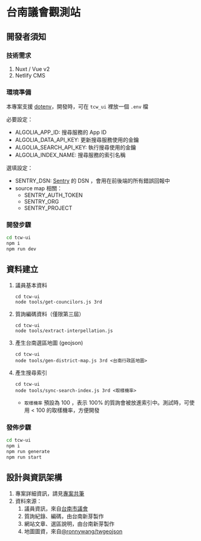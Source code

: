 # 台南議會觀測站

## 開發者須知

### 技術需求

1. Nuxt / Vue v2
2. Netlify CMS

### 環境準備

本專案支援 [dotenv](https://www.npmjs.com/package/dotenv)，開發時，可在 `tcw_ui` 裡放一個 `.env` 檔

必要設定：

- ALGOLIA_APP_ID: 搜尋服務的 App ID
- ALGOLIA_DATA_API_KEY: 更新搜尋服務使用的金鑰
- ALGOLIA_SEARCH_API_KEY: 執行搜尋使用的金鑰
- ALGOLIA_INDEX_NAME: 搜尋服務的索引名稱

選填設定：

- SENTRY_DSN: [Sentry](sentry.io/) 的 DSN ，會用在前後端的所有錯誤回報中
- source map 相關：
  - SENTRY_AUTH_TOKEN
  - SENTRY_ORG
  - SENTRY_PROJECT

### 開發步驟

```sh
cd tcw-ui
npm i
npm run dev
```

## 資料建立

1. 議員基本資料
   ```
   cd tcw-ui
   node tools/get-councilors.js 3rd
   ```
2. 質詢編碼資料（僅限第三屆）
   ```
   cd tcw-ui
   node tools/extract-interpellation.js
   ```
3. 產生台南選區地圖 (geojson)
   ```
   cd tcw-ui
   node tools/gen-district-map.js 3rd <台南行政區地圖>
   ```
4. 產生搜尋索引
   ```
   cd tcw-ui
   node tools/sync-search-index.js 3rd <取樣機率>
   ```
   - `取樣機率` 預設為 100 ，表示 100% 的質詢會被放進索引中。測試時，可使用 < 100 的取樣機率，方便開發

### 發佈步驟

```sh
cd tcw-ui
npm i
npm run generate
npm run start
```

## 設計與資訊架構

1. 專案詳細資訊，請見[專案共筆](https://hackmd.io/@ddio/SJWBXM4Sq/)
2. 資料來源：
   1. 議員資訊，來自[台南市議會](https://www.tncc.gov.tw/)
   2. 質詢紀錄、編碼，由台南新芽製作
   3. 網站文章、選區說明，由台南新芽製作
   4. 地圖圖資，來自[@ronnywang/twgeojson](https://github.com/ronnywang/twgeojson)

